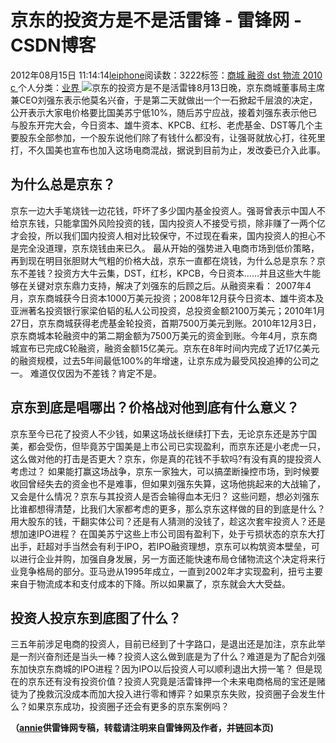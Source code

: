 
# 京东的投资方是不是活雷锋 - 雷锋网 - CSDN博客


2012年08月15日 11:14:14[leiphone](https://me.csdn.net/leiphone)阅读数：3222标签：[商城																](https://so.csdn.net/so/search/s.do?q=商城&t=blog)[融资																](https://so.csdn.net/so/search/s.do?q=融资&t=blog)[dst																](https://so.csdn.net/so/search/s.do?q=dst&t=blog)[物流																](https://so.csdn.net/so/search/s.do?q=物流&t=blog)[2010																](https://so.csdn.net/so/search/s.do?q=2010&t=blog)[c																](https://so.csdn.net/so/search/s.do?q=c&t=blog)[
							](https://so.csdn.net/so/search/s.do?q=2010&t=blog)[
																					](https://so.csdn.net/so/search/s.do?q=物流&t=blog)个人分类：[业界																](https://blog.csdn.net/leiphone/article/category/873390)
[
																								](https://so.csdn.net/so/search/s.do?q=物流&t=blog)
[
				](https://so.csdn.net/so/search/s.do?q=dst&t=blog)
[
			](https://so.csdn.net/so/search/s.do?q=dst&t=blog)
[
		](https://so.csdn.net/so/search/s.do?q=融资&t=blog)
[
	](https://so.csdn.net/so/search/s.do?q=商城&t=blog)
![京东的投资方是不是活雷锋](http://www.leiphone.com/wp-content/uploads/2012/08/110-150x150.jpg)8月13日晚，京东商城董事局主席兼CEO刘强东表示他莫名兴奋，于是第二天就做出一个一石掀起千层浪的决定，公开表示大家电价格要比国美苏宁低10%，随后苏宁应战，接着刘强东表示他已与股东开完大会，今日资本、雄牛资本、KPCB、红杉、老虎基金、DST等几个主要股东全部参加，一个股东说他们除了有钱什么都没有，让强哥就放心打，往死里打，不久国美也宣布也加入这场电商混战，据说到目前为止，发改委已介入此事。
## 为什么总是京东？
京东一边大手笔烧钱一边花钱，吓坏了多少国内基金投资人。强哥曾表示中国人不给京东钱，只能拿国外风险投资的钱，国内投资人不接受亏损，除非赚了一两个亿才会投，所以我们国内投资人相对比较保守，不过现在看来，国内投资人的担心不是完全没道理，京东烧钱由来已久。
最从开始的强势进入电商市场到低价策略，再到现在明目张胆财大气粗的价格大战，京东一直都在烧钱，为什么总是京东？京东不差钱？投资方大牛云集，DST，红杉，KPCB，今日资本……并且这些大牛能够在关键对京东鼎力支持，解决了刘强东的后顾之后。从融资来看：
2007年4月，京东商城获今日资本1000万美元投资；2008年12月获今日资本、雄牛资本及亚洲著名投资银行家梁伯韬的私人公司投资，总投资金额2100万美元；2010年1月27日，京东商城获得老虎基金轮投资，首期7500万美元到账。2010年12月3日，京东商城本轮融资中的第二期金额为7500万美元的资金到账。今年4月，京东商城宣布已完成C轮融资，融资金额15亿美元。京东在8年时间内完成了近17亿美元的融资规模，过去5年间最低100%的年增速，让京东成为最受风投追捧的公司之一。
难道仅仅因为不差钱？肯定不是。
## 京东到底是唱哪出？价格战对他到底有什么意义？
京东至今已花了投资人不少钱，如果这场战长继续打下去，无论京东还是苏宁国美，都会受伤，但毕竟苏宁国美是上市公司已实现盈利，而京东还是小老虎一只，这么做对他的打击是否更大？京东，你是真的花钱不手软吗?有没有真的提投资人考虑过？
如果能打赢这场战争，京东一家独大，可以搞垄断操控市场，到时候要收回曾经失去的资金也不是难事，但如果刘强东失算，这场他挑起来的大战输了，又会是什么情况？京东与其投资人是否会输得血本无归？
这些问题，想必刘强东比谁都想得清楚，比我们大家都考虑的更多，那么京东这样做的目的到底是什么？用大股东的钱，干翻实体公司？还是有人猜测的没钱了，趁这次套牢投资人？还是想加速IPO进程？
在国美苏宁这些上市公司固有盈利下，处于亏损状态的京东大打出手，赶超对手当然会有利于IPO，若IPO融资理想，京东可以构筑资本壁垒，可以进行企业并购，加强自身发展，另一方面还能快速布局仓储物流这个决定将来行业竞争格局的部分。亚马逊从1995年成立，一直到2002年才实现盈利，扭亏主要来自于物流成本和支付成本的下降。所以如果赢了，京东就会大大受益。
## 投资人投京东到底图了什么？
三五年前涉足电商的投资人，目前已经到了十字路口，是退出还是加注，京东此举是一剂兴奋剂还是当头一棒？投资人这么做到底是为了什么？难道是为了配合刘强东加快京东商城的IPO进程？因为IPO以后投资人可以顺利退出大捞一笔？
但是现在的京东还有没有投资价值？投资人究竟是活雷锋押一个未来电商格局的宝还是赌徒为了挽救沉没成本而加大投入进行零和博弈？如果京东失败，投资圈子会发生什么？如果京东成功，投资圈子还会有更多的京东案例吗？

**（****[annie](http://www.leiphone.com/author/annie)****供****雷锋网****专稿，转载请注明来自雷锋网及作者，并链回本页)**

